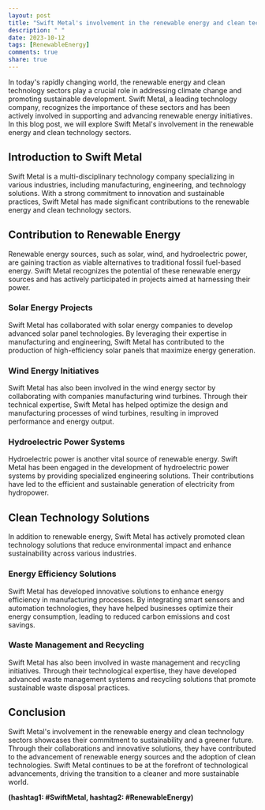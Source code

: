 ```yaml
---
layout: post
title: "Swift Metal's involvement in the renewable energy and clean technology sectors"
description: " "
date: 2023-10-12
tags: [RenewableEnergy]
comments: true
share: true
---
```


In today's rapidly changing world, the renewable energy and clean technology sectors play a crucial role in addressing climate change and promoting sustainable development. Swift Metal, a leading technology company, recognizes the importance of these sectors and has been actively involved in supporting and advancing renewable energy initiatives. In this blog post, we will explore Swift Metal's involvement in the renewable energy and clean technology sectors.

## Introduction to Swift Metal

Swift Metal is a multi-disciplinary technology company specializing in various industries, including manufacturing, engineering, and technology solutions. With a strong commitment to innovation and sustainable practices, Swift Metal has made significant contributions to the renewable energy and clean technology sectors.

## Contribution to Renewable Energy

Renewable energy sources, such as solar, wind, and hydroelectric power, are gaining traction as viable alternatives to traditional fossil fuel-based energy. Swift Metal recognizes the potential of these renewable energy sources and has actively participated in projects aimed at harnessing their power.

### Solar Energy Projects

Swift Metal has collaborated with solar energy companies to develop advanced solar panel technologies. By leveraging their expertise in manufacturing and engineering, Swift Metal has contributed to the production of high-efficiency solar panels that maximize energy generation.

### Wind Energy Initiatives

Swift Metal has also been involved in the wind energy sector by collaborating with companies manufacturing wind turbines. Through their technical expertise, Swift Metal has helped optimize the design and manufacturing processes of wind turbines, resulting in improved performance and energy output.

### Hydroelectric Power Systems

Hydroelectric power is another vital source of renewable energy. Swift Metal has been engaged in the development of hydroelectric power systems by providing specialized engineering solutions. Their contributions have led to the efficient and sustainable generation of electricity from hydropower.

## Clean Technology Solutions

In addition to renewable energy, Swift Metal has actively promoted clean technology solutions that reduce environmental impact and enhance sustainability across various industries.

### Energy Efficiency Solutions

Swift Metal has developed innovative solutions to enhance energy efficiency in manufacturing processes. By integrating smart sensors and automation technologies, they have helped businesses optimize their energy consumption, leading to reduced carbon emissions and cost savings.

### Waste Management and Recycling

Swift Metal has also been involved in waste management and recycling initiatives. Through their technological expertise, they have developed advanced waste management systems and recycling solutions that promote sustainable waste disposal practices.

## Conclusion

Swift Metal's involvement in the renewable energy and clean technology sectors showcases their commitment to sustainability and a greener future. Through their collaborations and innovative solutions, they have contributed to the advancement of renewable energy sources and the adoption of clean technologies. Swift Metal continues to be at the forefront of technological advancements, driving the transition to a cleaner and more sustainable world.

__(hashtag1: #SwiftMetal, hashtag2: #RenewableEnergy)__